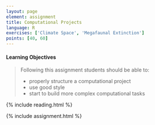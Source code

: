 ```yaml
---
layout: page
element: assignment
title: Computational Projects
language: R
exercises: ['Climate Space', 'Megafaunal Extinction']
points: [40, 60]
---
```


#### Learning Objectives

> Following this assignment students should be able to:
>
> - properly structure a computational project
> - use good style
> - start to build more complex computational tasks

{% include reading.html %}

{% include assignment.html %}
